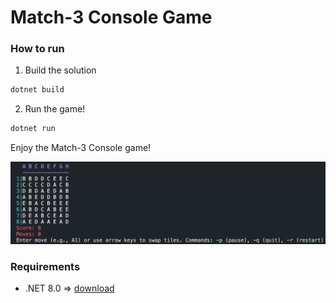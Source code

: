 # Match-3 Console Game

### How to run

1. Build the solution

~~~bash
dotnet build
~~~

2. Run the game!

~~~bash
dotnet run
~~~


Enjoy the Match-3 Console game!

![alt text](image.png)

### Requirements

- .NET 8.0 => [download](https://dotnet.microsoft.com/ru-ru/download/dotnet/8.0)